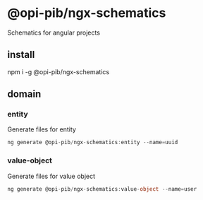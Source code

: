 # @opi-pib/ngx-schematics

Schematics for angular projects

## install

npm i -g @opi-pib/ngx-schematics

## domain

### entity

Generate files for entity

```typescript
ng generate @opi-pib/ngx-schematics:entity --name=uuid
```

### value-object

Generate files for value object

```typescript
ng generate @opi-pib/ngx-schematics:value-object --name=user
```
